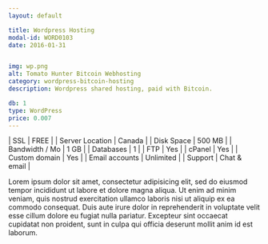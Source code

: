 ```yaml
---
layout: default

title: Wordpress Hosting
modal-id: WORD0103
date: 2016-01-31


img: wp.png
alt: Tomato Hunter Bitcoin Webhosting
category: wordpress-bitcoin-hosting
description: Wordpress shared hosting, paid with Bitcoin.

db: 1
type: WordPress
price: 0.007
---
```




| SSL | <span>FREE</span> |
| Server Location | Canada |
| Disk Space | 500 MB |
| Bandwidth / Mo | 1 GB |
| Databases | 1 |
| FTP | Yes |
| cPanel | Yes |
| Custom domain | Yes |
| Email accounts | Unlimited |
| Support | Chat & email |

Lorem ipsum dolor sit amet, consectetur adipisicing elit, sed do eiusmod tempor incididunt ut labore et dolore magna aliqua. Ut enim ad minim veniam, quis nostrud exercitation ullamco laboris nisi ut aliquip ex ea commodo consequat. Duis aute irure dolor in reprehenderit in voluptate velit esse cillum dolore eu fugiat nulla pariatur. Excepteur sint occaecat cupidatat non proident, sunt in culpa qui officia deserunt mollit anim id est laborum.
